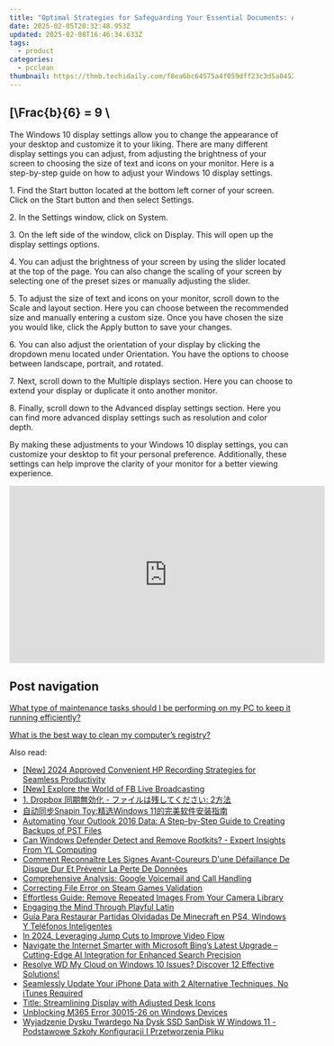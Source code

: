```yaml
---
title: "Optimal Strategies for Safeguarding Your Essential Documents: A Guide From YL Computing's Expertise"
date: 2025-02-05T20:32:48.953Z
updated: 2025-02-08T16:46:34.633Z
tags:
  - product
categories:
  - pcclean
thumbnail: https://thmb.techidaily.com/f8ea6bc64575a4f059dff23c3d5a8452f8167601d5f2b8cf93b8214a89c17a78.jpg
---
```


## \[\Frac{b}{6} = 9 \

The Windows 10 display settings allow you to change the appearance of your desktop and customize it to your liking. There are many different display settings you can adjust, from adjusting the brightness of your screen to choosing the size of text and icons on your monitor. Here is a step-by-step guide on how to adjust your Windows 10 display settings. 

1\. Find the Start button located at the bottom left corner of your screen. Click on the Start button and then select Settings.

2\. In the Settings window, click on System.

3\. On the left side of the window, click on Display. This will open up the display settings options. 

4\. You can adjust the brightness of your screen by using the slider located at the top of the page. You can also change the scaling of your screen by selecting one of the preset sizes or manually adjusting the slider.

5\. To adjust the size of text and icons on your monitor, scroll down to the Scale and layout section. Here you can choose between the recommended size and manually entering a custom size. Once you have chosen the size you would like, click the Apply button to save your changes.

6\. You can also adjust the orientation of your display by clicking the dropdown menu located under Orientation. You have the options to choose between landscape, portrait, and rotated.

7\. Next, scroll down to the Multiple displays section. Here you can choose to extend your display or duplicate it onto another monitor.

8\. Finally, scroll down to the Advanced display settings section. Here you can find more advanced display settings such as resolution and color depth. 

By making these adjustments to your Windows 10 display settings, you can customize your desktop to fit your personal preference. Additionally, these settings can help improve the clarity of your monitor for a better viewing experience.

<!-- affiliate ads begin -->
<iframe width="560" height="315" src="https://www.youtube.com/embed/RJNYTGHVlLc?si=lhdUUVYMVQjzHXBh" title="YouTube video player" frameborder="0" allow="accelerometer; autoplay; clipboard-write; encrypted-media; gyroscope; picture-in-picture; web-share" referrerpolicy="strict-origin-when-cross-origin" allowfullscreen></iframe>
<!-- affiliate ads end -->

## Post navigation

[What type of maintenance tasks should I be performing on my PC to keep it running efficiently?](https://tools.techidaily.com/pcclean/products/)

[What is the best way to clean my computer’s registry?](https://tools.techidaily.com/pcclean/products/)

<ins class="adsbygoogle"
     style="display:block"
     data-ad-format="autorelaxed"
     data-ad-client="ca-pub-7571918770474297"
     data-ad-slot="1223367746"></ins>

<ins class="adsbygoogle"
     style="display:block"
     data-ad-client="ca-pub-7571918770474297"
     data-ad-slot="8358498916"
     data-ad-format="auto"
     data-full-width-responsive="true"></ins>

<span class="atpl-alsoreadstyle">Also read:</span>
<div><ul>
<li><a href="https://screen-activity-recording.techidaily.com/new-2024-approved-convenient-hp-recording-strategies-for-seamless-productivity/"><u>[New] 2024 Approved Convenient HP Recording Strategies for Seamless Productivity</u></a></li>
<li><a href="https://facebook-clips.techidaily.com/new-explore-the-world-of-fb-live-broadcasting/"><u>[New] Explore the World of FB Live Broadcasting</u></a></li>
<li><a href="https://discover-fantastic.techidaily.com/1-dropbox-2/"><u>1. Dropbox 同期無効化 - ファイルは残してください: 2方法</u></a></li>
<li><a href="https://discover-fantastic.techidaily.com/snapin-toywindows-11/"><u>自动同步Snapin Toy:精选Windows 11的完美软件安装指南</u></a></li>
<li><a href="https://discover-fantastic.techidaily.com/automating-your-outlook-2016-data-a-step-by-step-guide-to-creating-backups-of-pst-files/"><u>Automating Your Outlook 2016 Data: A Step-by-Step Guide to Creating Backups of PST Files</u></a></li>
<li><a href="https://discover-best.techidaily.com/can-windows-defender-detect-and-remove-rootkits-expert-insights-from-yl-computing/"><u>Can Windows Defender Detect and Remove Rootkits? - Expert Insights From YL Computing</u></a></li>
<li><a href="https://discover-fantastic.techidaily.com/comment-reconnaitre-les-signes-avant-coureurs-dune-defaillance-de-disque-dur-et-prevenir-la-perte-de-donnees/"><u>Comment Reconnaître Les Signes Avant-Coureurs D'une Défaillance De Disque Dur Et Prévenir La Perte De Données</u></a></li>
<li><a href="https://buynow-info.techidaily.com/comprehensive-analysis-google-voicemail-and-call-handling/"><u>Comprehensive Analysis: Google Voicemail and Call Handling</u></a></li>
<li><a href="https://games-able.techidaily.com/correcting-file-error-on-steam-games-validation/"><u>Correcting File Error on Steam Games Validation</u></a></li>
<li><a href="https://discover-fantastic.techidaily.com/effortless-guide-remove-repeated-images-from-your-camera-library/"><u>Effortless Guide: Remove Repeated Images From Your Camera Library</u></a></li>
<li><a href="https://mondly-stories.techidaily.com/engaging-the-mind-through-playful-latin/"><u>Engaging the Mind Through Playful Latin</u></a></li>
<li><a href="https://discover-fantastic.techidaily.com/guia-para-restaurar-partidas-olvidadas-de-minecraft-en-ps4-windows-y-telefonos-inteligentes/"><u>Guía Para Restaurar Partidas Olvidadas De Minecraft en PS4, Windows Y Teléfonos Inteligentes</u></a></li>
<li><a href="https://youtube-help.techidaily.com/in-2024-leveraging-jump-cuts-to-improve-video-flow/"><u>In 2024, Leveraging Jump Cuts to Improve Video Flow</u></a></li>
<li><a href="https://tech-hub.techidaily.com/navigate-the-internet-smarter-with-microsoft-bings-latest-upgrade-cutting-edge-ai-integration-for-enhanced-search-precision/"><u>Navigate the Internet Smarter with Microsoft Bing’s Latest Upgrade – Cutting-Edge AI Integration for Enhanced Search Precision</u></a></li>
<li><a href="https://discover-fantastic.techidaily.com/resolve-wd-my-cloud-on-windows-10-issues-discover-12-effective-solutions/"><u>Resolve WD My Cloud on Windows 10 Issues? Discover 12 Effective Solutions!</u></a></li>
<li><a href="https://discover-fantastic.techidaily.com/seamlessly-update-your-iphone-data-with-2-alternative-techniques-no-itunes-required/"><u>Seamlessly Update Your iPhone Data with 2 Alternative Techniques, No iTunes Required</u></a></li>
<li><a href="https://win11-tips.techidaily.com/title-streamlining-display-with-adjusted-desk-icons/"><u>Title: Streamlining Display with Adjusted Desk Icons</u></a></li>
<li><a href="https://win11-tips.techidaily.com/unblocking-m365-error-30015-26-on-windows-devices/"><u>Unblocking M365 Error 30015-26 on Windows Devices</u></a></li>
<li><a href="https://discover-fantastic.techidaily.com/wyjadzenie-dysku-twardego-na-dysk-ssd-sandisk-w-windows-11-podstawowe-szkoly-konfiguracji-i-przetworzenia-pliku/"><u>Wyjadzenie Dysku Twardego Na Dysk SSD SanDisk W Windows 11 - Podstawowe Szkoły Konfiguracji I Przetworzenia Pliku</u></a></li>
</ul></div>

